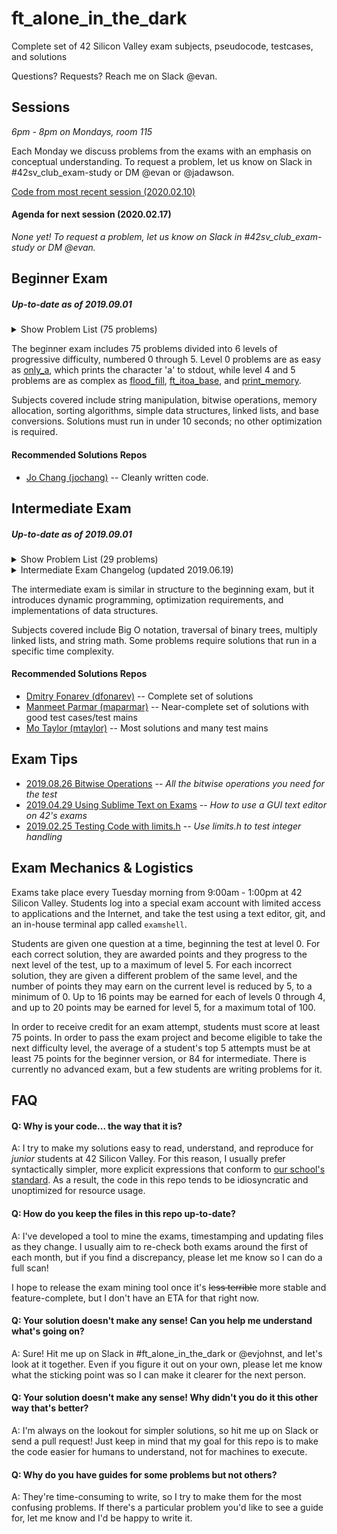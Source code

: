 # ft_alone_in_the_dark
Complete set of 42 Silicon Valley exam subjects, pseudocode, testcases, and solutions

Questions? Requests? Reach me on Slack @evan.

## Sessions
*6pm - 8pm on Mondays, room 115*

Each Monday we discuss problems from the exams with an emphasis on conceptual understanding. To request a problem, let us know on Slack in #42sv_club_exam-study or DM @evan or @jadawson.

[Code from most recent session (2020.02.10)](Session_Code/2020.02.10)

#### Agenda for next session (2020.02.17)

_None yet! To request a problem, let us know on Slack in #42sv_club_exam-study or DM @evan._

## Beginner Exam

##### _Up-to-date as of 2019.09.01_

<details>
	<summary>Show Problem List (75 problems)</summary>

| Problem | Subject | Code | Trace | Guide | Solution Status |
| --- | :-: | :-: | :-: | :-: | :-: |
| [0-aff_a](/home/evan/superexamshell/ft_alone_in_the_dark-production/Beginner_Exam/level_0/0-aff_a) | [:scroll:](/home/evan/superexamshell/ft_alone_in_the_dark-production/Beginner_Exam/level_0/0-aff_a/aff_a.subject.en.txt) | [:pencil:](/home/evan/superexamshell/ft_alone_in_the_dark-production/Beginner_Exam/level_0/0-aff_a/aff_a.c) | [:mag_right:](/home/evan/superexamshell/ft_alone_in_the_dark-production/Beginner_Exam/level_0/0-aff_a/aff_a.trace) | :no_entry_sign: | :white_check_mark: Passing as of 2019.09.01 |
| [0-aff_first_param](/home/evan/superexamshell/ft_alone_in_the_dark-production/Beginner_Exam/level_0/0-aff_first_param) | [:scroll:](/home/evan/superexamshell/ft_alone_in_the_dark-production/Beginner_Exam/level_0/0-aff_first_param/aff_first_param.subject.en.txt) | [:pencil:](/home/evan/superexamshell/ft_alone_in_the_dark-production/Beginner_Exam/level_0/0-aff_first_param/aff_first_param.c) | [:mag_right:](/home/evan/superexamshell/ft_alone_in_the_dark-production/Beginner_Exam/level_0/0-aff_first_param/aff_first_param.trace) | :no_entry_sign: | :white_check_mark: Passing as of 2019.09.01 |
| [0-aff_last_param](/home/evan/superexamshell/ft_alone_in_the_dark-production/Beginner_Exam/level_0/0-aff_last_param) | [:scroll:](/home/evan/superexamshell/ft_alone_in_the_dark-production/Beginner_Exam/level_0/0-aff_last_param/aff_last_param.subject.en.txt) | [:pencil:](/home/evan/superexamshell/ft_alone_in_the_dark-production/Beginner_Exam/level_0/0-aff_last_param/aff_last_param.c) | [:mag_right:](/home/evan/superexamshell/ft_alone_in_the_dark-production/Beginner_Exam/level_0/0-aff_last_param/aff_last_param.trace) | :no_entry_sign: | :white_check_mark: Passing as of 2019.09.01 |
| [0-aff_z](/home/evan/superexamshell/ft_alone_in_the_dark-production/Beginner_Exam/level_0/0-aff_z) | [:scroll:](/home/evan/superexamshell/ft_alone_in_the_dark-production/Beginner_Exam/level_0/0-aff_z/aff_z.subject.en.txt) | [:pencil:](/home/evan/superexamshell/ft_alone_in_the_dark-production/Beginner_Exam/level_0/0-aff_z/aff_z.c) | [:mag_right:](/home/evan/superexamshell/ft_alone_in_the_dark-production/Beginner_Exam/level_0/0-aff_z/aff_z.trace) | :no_entry_sign: | :white_check_mark: Passing as of 2019.09.01 |
| [0-ft_countdown](/home/evan/superexamshell/ft_alone_in_the_dark-production/Beginner_Exam/level_0/0-ft_countdown) | [:scroll:](/home/evan/superexamshell/ft_alone_in_the_dark-production/Beginner_Exam/level_0/0-ft_countdown/ft_countdown.subject.en.txt) | [:pencil:](/home/evan/superexamshell/ft_alone_in_the_dark-production/Beginner_Exam/level_0/0-ft_countdown/ft_countdown.c) | [:mag_right:](/home/evan/superexamshell/ft_alone_in_the_dark-production/Beginner_Exam/level_0/0-ft_countdown/ft_countdown.trace) | :no_entry_sign: | :white_check_mark: Passing as of 2019.09.01 |
| [0-ft_print_numbers](/home/evan/superexamshell/ft_alone_in_the_dark-production/Beginner_Exam/level_0/0-ft_print_numbers) | [:scroll:](/home/evan/superexamshell/ft_alone_in_the_dark-production/Beginner_Exam/level_0/0-ft_print_numbers/ft_print_numbers.subject.en.txt) | [:pencil:](/home/evan/superexamshell/ft_alone_in_the_dark-production/Beginner_Exam/level_0/0-ft_print_numbers/ft_print_numbers.c) | [:mag_right:](/home/evan/superexamshell/ft_alone_in_the_dark-production/Beginner_Exam/level_0/0-ft_print_numbers/ft_print_numbers.trace) | :no_entry_sign: | :white_check_mark: Passing as of 2019.09.02 |
| [0-hello](/home/evan/superexamshell/ft_alone_in_the_dark-production/Beginner_Exam/level_0/0-hello) | [:scroll:](/home/evan/superexamshell/ft_alone_in_the_dark-production/Beginner_Exam/level_0/0-hello/hello.subject.en.txt) | [:pencil:](/home/evan/superexamshell/ft_alone_in_the_dark-production/Beginner_Exam/level_0/0-hello/hello.c) | [:mag_right:](/home/evan/superexamshell/ft_alone_in_the_dark-production/Beginner_Exam/level_0/0-hello/hello.trace) | :no_entry_sign: | :white_check_mark: Passing as of 2019.09.01 |
| [0-maff_alpha](/home/evan/superexamshell/ft_alone_in_the_dark-production/Beginner_Exam/level_0/0-maff_alpha) | [:scroll:](/home/evan/superexamshell/ft_alone_in_the_dark-production/Beginner_Exam/level_0/0-maff_alpha/maff_alpha.subject.en.txt) | [:pencil:](/home/evan/superexamshell/ft_alone_in_the_dark-production/Beginner_Exam/level_0/0-maff_alpha/maff_alpha.c) | [:mag_right:](/home/evan/superexamshell/ft_alone_in_the_dark-production/Beginner_Exam/level_0/0-maff_alpha/maff_alpha.trace) | :no_entry_sign: | :white_check_mark: Passing as of 2019.09.01 |
| [0-maff_revalpha](/home/evan/superexamshell/ft_alone_in_the_dark-production/Beginner_Exam/level_0/0-maff_revalpha) | [:scroll:](/home/evan/superexamshell/ft_alone_in_the_dark-production/Beginner_Exam/level_0/0-maff_revalpha/maff_revalpha.subject.en.txt) | [:pencil:](/home/evan/superexamshell/ft_alone_in_the_dark-production/Beginner_Exam/level_0/0-maff_revalpha/maff_revalpha.c) | [:mag_right:](/home/evan/superexamshell/ft_alone_in_the_dark-production/Beginner_Exam/level_0/0-maff_revalpha/maff_revalpha.trace) | :no_entry_sign: | :white_check_mark: Passing as of 2019.09.01 |
| [0-only_a](/home/evan/superexamshell/ft_alone_in_the_dark-production/Beginner_Exam/level_0/0-only_a) | [:scroll:](/home/evan/superexamshell/ft_alone_in_the_dark-production/Beginner_Exam/level_0/0-only_a/only_a.subject.en.txt) | [:pencil:](/home/evan/superexamshell/ft_alone_in_the_dark-production/Beginner_Exam/level_0/0-only_a/only_a.c) | [:mag_right:](/home/evan/superexamshell/ft_alone_in_the_dark-production/Beginner_Exam/level_0/0-only_a/only_a.trace) | :no_entry_sign: | :white_check_mark: Passing as of 2019.09.01 |
| [0-only_z](/home/evan/superexamshell/ft_alone_in_the_dark-production/Beginner_Exam/level_0/0-only_z) | [:scroll:](/home/evan/superexamshell/ft_alone_in_the_dark-production/Beginner_Exam/level_0/0-only_z/only_z.subject.en.txt) | [:pencil:](/home/evan/superexamshell/ft_alone_in_the_dark-production/Beginner_Exam/level_0/0-only_z/only_z.c) | [:mag_right:](/home/evan/superexamshell/ft_alone_in_the_dark-production/Beginner_Exam/level_0/0-only_z/only_z.trace) | :no_entry_sign: | :white_check_mark: Passing as of 2019.09.02 |
| [1-first_word](/home/evan/superexamshell/ft_alone_in_the_dark-production/Beginner_Exam/level_1/1-first_word) | [:scroll:](/home/evan/superexamshell/ft_alone_in_the_dark-production/Beginner_Exam/level_1/1-first_word/first_word.subject.en.txt) | [:pencil:](/home/evan/superexamshell/ft_alone_in_the_dark-production/Beginner_Exam/level_1/1-first_word/first_word.c) | [:mag_right:](/home/evan/superexamshell/ft_alone_in_the_dark-production/Beginner_Exam/level_1/1-first_word/first_word.trace) | :no_entry_sign: | :white_check_mark: Passing as of 2019.09.01 |
| [1-fizzbuzz](/home/evan/superexamshell/ft_alone_in_the_dark-production/Beginner_Exam/level_1/1-fizzbuzz) | [:scroll:](/home/evan/superexamshell/ft_alone_in_the_dark-production/Beginner_Exam/level_1/1-fizzbuzz/fizzbuzz.subject.en.txt) | [:pencil:](/home/evan/superexamshell/ft_alone_in_the_dark-production/Beginner_Exam/level_1/1-fizzbuzz/fizzbuzz.c) | [:mag_right:](/home/evan/superexamshell/ft_alone_in_the_dark-production/Beginner_Exam/level_1/1-fizzbuzz/fizzbuzz.trace) | :no_entry_sign: | :white_check_mark: Passing as of 2019.09.01 |
| [1-ft_putstr](/home/evan/superexamshell/ft_alone_in_the_dark-production/Beginner_Exam/level_1/1-ft_putstr) | [:scroll:](/home/evan/superexamshell/ft_alone_in_the_dark-production/Beginner_Exam/level_1/1-ft_putstr/ft_putstr.subject.en.txt) | [:pencil:](/home/evan/superexamshell/ft_alone_in_the_dark-production/Beginner_Exam/level_1/1-ft_putstr/ft_putstr.c) | [:mag_right:](/home/evan/superexamshell/ft_alone_in_the_dark-production/Beginner_Exam/level_1/1-ft_putstr/ft_putstr.trace) | :no_entry_sign: | :white_check_mark: Passing as of 2019.09.01 |
| [1-ft_strcpy](/home/evan/superexamshell/ft_alone_in_the_dark-production/Beginner_Exam/level_1/1-ft_strcpy) | [:scroll:](/home/evan/superexamshell/ft_alone_in_the_dark-production/Beginner_Exam/level_1/1-ft_strcpy/ft_strcpy.subject.en.txt) | [:pencil:](/home/evan/superexamshell/ft_alone_in_the_dark-production/Beginner_Exam/level_1/1-ft_strcpy/ft_strcpy.c) | [:mag_right:](/home/evan/superexamshell/ft_alone_in_the_dark-production/Beginner_Exam/level_1/1-ft_strcpy/ft_strcpy.trace) | :no_entry_sign: | :white_check_mark: Passing as of 2019.09.01 |
| [1-ft_strlen](/home/evan/superexamshell/ft_alone_in_the_dark-production/Beginner_Exam/level_1/1-ft_strlen) | [:scroll:](/home/evan/superexamshell/ft_alone_in_the_dark-production/Beginner_Exam/level_1/1-ft_strlen/ft_strlen.subject.en.txt) | [:pencil:](/home/evan/superexamshell/ft_alone_in_the_dark-production/Beginner_Exam/level_1/1-ft_strlen/ft_strlen.c) | [:mag_right:](/home/evan/superexamshell/ft_alone_in_the_dark-production/Beginner_Exam/level_1/1-ft_strlen/ft_strlen.trace) | :no_entry_sign: | :white_check_mark: Passing as of 2019.09.01 |
| [1-ft_swap](/home/evan/superexamshell/ft_alone_in_the_dark-production/Beginner_Exam/level_1/1-ft_swap) | [:scroll:](/home/evan/superexamshell/ft_alone_in_the_dark-production/Beginner_Exam/level_1/1-ft_swap/ft_swap.subject.en.txt) | [:pencil:](/home/evan/superexamshell/ft_alone_in_the_dark-production/Beginner_Exam/level_1/1-ft_swap/ft_swap.c) | [:mag_right:](/home/evan/superexamshell/ft_alone_in_the_dark-production/Beginner_Exam/level_1/1-ft_swap/ft_swap.trace) | :no_entry_sign: | :white_check_mark: Passing as of 2019.09.02 |
| [1-repeat_alpha](/home/evan/superexamshell/ft_alone_in_the_dark-production/Beginner_Exam/level_1/1-repeat_alpha) | [:scroll:](/home/evan/superexamshell/ft_alone_in_the_dark-production/Beginner_Exam/level_1/1-repeat_alpha/repeat_alpha.subject.en.txt) | [:pencil:](/home/evan/superexamshell/ft_alone_in_the_dark-production/Beginner_Exam/level_1/1-repeat_alpha/repeat_alpha.c) | [:mag_right:](/home/evan/superexamshell/ft_alone_in_the_dark-production/Beginner_Exam/level_1/1-repeat_alpha/repeat_alpha.trace) | :no_entry_sign: | :white_check_mark: Passing as of 2019.09.01 |
| [1-rev_print](/home/evan/superexamshell/ft_alone_in_the_dark-production/Beginner_Exam/level_1/1-rev_print) | [:scroll:](/home/evan/superexamshell/ft_alone_in_the_dark-production/Beginner_Exam/level_1/1-rev_print/rev_print.subject.en.txt) | [:pencil:](/home/evan/superexamshell/ft_alone_in_the_dark-production/Beginner_Exam/level_1/1-rev_print/rev_print.c) | [:mag_right:](/home/evan/superexamshell/ft_alone_in_the_dark-production/Beginner_Exam/level_1/1-rev_print/rev_print.trace) | :no_entry_sign: | :white_check_mark: Passing as of 2019.09.01 |
| [1-rot_13](/home/evan/superexamshell/ft_alone_in_the_dark-production/Beginner_Exam/level_1/1-rot_13) | [:scroll:](/home/evan/superexamshell/ft_alone_in_the_dark-production/Beginner_Exam/level_1/1-rot_13/rot_13.subject.en.txt) | [:pencil:](/home/evan/superexamshell/ft_alone_in_the_dark-production/Beginner_Exam/level_1/1-rot_13/rot_13.c) | [:mag_right:](/home/evan/superexamshell/ft_alone_in_the_dark-production/Beginner_Exam/level_1/1-rot_13/rot_13.trace) | :no_entry_sign: | :white_check_mark: Passing as of 2019.09.02 |
| [1-rotone](/home/evan/superexamshell/ft_alone_in_the_dark-production/Beginner_Exam/level_1/1-rotone) | [:scroll:](/home/evan/superexamshell/ft_alone_in_the_dark-production/Beginner_Exam/level_1/1-rotone/rotone.subject.en.txt) | [:pencil:](/home/evan/superexamshell/ft_alone_in_the_dark-production/Beginner_Exam/level_1/1-rotone/rotone.c) | [:mag_right:](/home/evan/superexamshell/ft_alone_in_the_dark-production/Beginner_Exam/level_1/1-rotone/rotone.trace) | :no_entry_sign: | :white_check_mark: Passing as of 2019.09.01 |
| [1-search_and_replace](/home/evan/superexamshell/ft_alone_in_the_dark-production/Beginner_Exam/level_1/1-search_and_replace) | [:scroll:](/home/evan/superexamshell/ft_alone_in_the_dark-production/Beginner_Exam/level_1/1-search_and_replace/search_and_replace.subject.en.txt) | [:pencil:](/home/evan/superexamshell/ft_alone_in_the_dark-production/Beginner_Exam/level_1/1-search_and_replace/search_and_replace.c) | [:mag_right:](/home/evan/superexamshell/ft_alone_in_the_dark-production/Beginner_Exam/level_1/1-search_and_replace/search_and_replace.trace) | :no_entry_sign: | :white_check_mark: Passing as of 2019.09.02 |
| [1-ulstr](/home/evan/superexamshell/ft_alone_in_the_dark-production/Beginner_Exam/level_1/1-ulstr) | [:scroll:](/home/evan/superexamshell/ft_alone_in_the_dark-production/Beginner_Exam/level_1/1-ulstr/ulstr.subject.en.txt) | [:pencil:](/home/evan/superexamshell/ft_alone_in_the_dark-production/Beginner_Exam/level_1/1-ulstr/ulstr.c) | [:mag_right:](/home/evan/superexamshell/ft_alone_in_the_dark-production/Beginner_Exam/level_1/1-ulstr/ulstr.trace) | :no_entry_sign: | :white_check_mark: Passing as of 2019.09.02 |
| [2-alpha_mirror](/home/evan/superexamshell/ft_alone_in_the_dark-production/Beginner_Exam/level_2/2-alpha_mirror) | [:scroll:](/home/evan/superexamshell/ft_alone_in_the_dark-production/Beginner_Exam/level_2/2-alpha_mirror/alpha_mirror.subject.en.txt) | [:pencil:](/home/evan/superexamshell/ft_alone_in_the_dark-production/Beginner_Exam/level_2/2-alpha_mirror/alpha_mirror.c) | [:mag_right:](/home/evan/superexamshell/ft_alone_in_the_dark-production/Beginner_Exam/level_2/2-alpha_mirror/alpha_mirror.trace) | :no_entry_sign: | :white_check_mark: Passing as of 2019.09.02 |
| [2-camel_to_snake](/home/evan/superexamshell/ft_alone_in_the_dark-production/Beginner_Exam/level_2/2-camel_to_snake) | [:scroll:](/home/evan/superexamshell/ft_alone_in_the_dark-production/Beginner_Exam/level_2/2-camel_to_snake/camel_to_snake.subject.en.txt) | [:pencil:](/home/evan/superexamshell/ft_alone_in_the_dark-production/Beginner_Exam/level_2/2-camel_to_snake/camel_to_snake.c) | [:mag_right:](/home/evan/superexamshell/ft_alone_in_the_dark-production/Beginner_Exam/level_2/2-camel_to_snake/camel_to_snake.trace) | :no_entry_sign: | :white_check_mark: Passing as of 2019.09.01 |
| [2-do_op](/home/evan/superexamshell/ft_alone_in_the_dark-production/Beginner_Exam/level_2/2-do_op) | [:scroll:](/home/evan/superexamshell/ft_alone_in_the_dark-production/Beginner_Exam/level_2/2-do_op/do_op.subject.en.txt) | [:pencil:](/home/evan/superexamshell/ft_alone_in_the_dark-production/Beginner_Exam/level_2/2-do_op/do_op.c) | [:mag_right:](/home/evan/superexamshell/ft_alone_in_the_dark-production/Beginner_Exam/level_2/2-do_op/do_op.trace) | [:green_book:](/home/evan/superexamshell/ft_alone_in_the_dark-production/Beginner_Exam/level_2/2-do_op/README.md) | :white_check_mark: Passing as of 2019.09.01 |
| [2-ft_atoi](/home/evan/superexamshell/ft_alone_in_the_dark-production/Beginner_Exam/level_2/2-ft_atoi) | [:scroll:](/home/evan/superexamshell/ft_alone_in_the_dark-production/Beginner_Exam/level_2/2-ft_atoi/ft_atoi.subject.en.txt) | [:pencil:](/home/evan/superexamshell/ft_alone_in_the_dark-production/Beginner_Exam/level_2/2-ft_atoi/ft_atoi.c) | [:mag_right:](/home/evan/superexamshell/ft_alone_in_the_dark-production/Beginner_Exam/level_2/2-ft_atoi/ft_atoi.trace) | :no_entry_sign: | :white_check_mark: Passing as of 2019.09.01 |
| [2-ft_strcmp](/home/evan/superexamshell/ft_alone_in_the_dark-production/Beginner_Exam/level_2/2-ft_strcmp) | [:scroll:](/home/evan/superexamshell/ft_alone_in_the_dark-production/Beginner_Exam/level_2/2-ft_strcmp/ft_strcmp.subject.en.txt) | [:pencil:](/home/evan/superexamshell/ft_alone_in_the_dark-production/Beginner_Exam/level_2/2-ft_strcmp/ft_strcmp.c) | [:mag_right:](/home/evan/superexamshell/ft_alone_in_the_dark-production/Beginner_Exam/level_2/2-ft_strcmp/ft_strcmp.trace) | :no_entry_sign: | :white_check_mark: Passing as of 2019.09.01 |
| [2-ft_strcspn](/home/evan/superexamshell/ft_alone_in_the_dark-production/Beginner_Exam/level_2/2-ft_strcspn) | [:scroll:](/home/evan/superexamshell/ft_alone_in_the_dark-production/Beginner_Exam/level_2/2-ft_strcspn/ft_strcspn.subject.en.txt) | [:pencil:](/home/evan/superexamshell/ft_alone_in_the_dark-production/Beginner_Exam/level_2/2-ft_strcspn/ft_strcspn.c) | [:mag_right:](/home/evan/superexamshell/ft_alone_in_the_dark-production/Beginner_Exam/level_2/2-ft_strcspn/ft_strcspn.trace) | :no_entry_sign: | :white_check_mark: Passing as of 2019.09.01 |
| [2-ft_strdup](/home/evan/superexamshell/ft_alone_in_the_dark-production/Beginner_Exam/level_2/2-ft_strdup) | [:scroll:](/home/evan/superexamshell/ft_alone_in_the_dark-production/Beginner_Exam/level_2/2-ft_strdup/ft_strdup.subject.en.txt) | [:pencil:](/home/evan/superexamshell/ft_alone_in_the_dark-production/Beginner_Exam/level_2/2-ft_strdup/ft_strdup.c) | [:mag_right:](/home/evan/superexamshell/ft_alone_in_the_dark-production/Beginner_Exam/level_2/2-ft_strdup/ft_strdup.trace) | :no_entry_sign: | :white_check_mark: Passing as of 2019.09.01 |
| [2-ft_strpbrk](/home/evan/superexamshell/ft_alone_in_the_dark-production/Beginner_Exam/level_2/2-ft_strpbrk) | [:scroll:](/home/evan/superexamshell/ft_alone_in_the_dark-production/Beginner_Exam/level_2/2-ft_strpbrk/ft_strpbrk.subject.en.txt) | [:pencil:](/home/evan/superexamshell/ft_alone_in_the_dark-production/Beginner_Exam/level_2/2-ft_strpbrk/ft_strpbrk.c) | [:mag_right:](/home/evan/superexamshell/ft_alone_in_the_dark-production/Beginner_Exam/level_2/2-ft_strpbrk/ft_strpbrk.trace) | :no_entry_sign: | :white_check_mark: Passing as of 2019.09.02 |
| [2-ft_strrev](/home/evan/superexamshell/ft_alone_in_the_dark-production/Beginner_Exam/level_2/2-ft_strrev) | [:scroll:](/home/evan/superexamshell/ft_alone_in_the_dark-production/Beginner_Exam/level_2/2-ft_strrev/ft_strrev.subject.en.txt) | [:pencil:](/home/evan/superexamshell/ft_alone_in_the_dark-production/Beginner_Exam/level_2/2-ft_strrev/ft_strrev.c) | [:mag_right:](/home/evan/superexamshell/ft_alone_in_the_dark-production/Beginner_Exam/level_2/2-ft_strrev/ft_strrev.trace) | :no_entry_sign: | :white_check_mark: Passing as of 2019.09.01 |
| [2-ft_strspn](/home/evan/superexamshell/ft_alone_in_the_dark-production/Beginner_Exam/level_2/2-ft_strspn) | [:scroll:](/home/evan/superexamshell/ft_alone_in_the_dark-production/Beginner_Exam/level_2/2-ft_strspn/ft_strspn.subject.en.txt) | [:pencil:](/home/evan/superexamshell/ft_alone_in_the_dark-production/Beginner_Exam/level_2/2-ft_strspn/ft_strspn.c) | [:mag_right:](/home/evan/superexamshell/ft_alone_in_the_dark-production/Beginner_Exam/level_2/2-ft_strspn/ft_strspn.trace) | :no_entry_sign: | :white_check_mark: Passing as of 2019.09.01 |
| [2-inter](/home/evan/superexamshell/ft_alone_in_the_dark-production/Beginner_Exam/level_2/2-inter) | [:scroll:](/home/evan/superexamshell/ft_alone_in_the_dark-production/Beginner_Exam/level_2/2-inter/inter.subject.en.txt) | [:pencil:](/home/evan/superexamshell/ft_alone_in_the_dark-production/Beginner_Exam/level_2/2-inter/inter.c) | [:mag_right:](/home/evan/superexamshell/ft_alone_in_the_dark-production/Beginner_Exam/level_2/2-inter/inter.trace) | :no_entry_sign: | :white_check_mark: Passing as of 2019.09.01 |
| [2-is_power_of_2](/home/evan/superexamshell/ft_alone_in_the_dark-production/Beginner_Exam/level_2/2-is_power_of_2) | [:scroll:](/home/evan/superexamshell/ft_alone_in_the_dark-production/Beginner_Exam/level_2/2-is_power_of_2/is_power_of_2.subject.en.txt) | [:pencil:](/home/evan/superexamshell/ft_alone_in_the_dark-production/Beginner_Exam/level_2/2-is_power_of_2/is_power_of_2.c) | [:mag_right:](/home/evan/superexamshell/ft_alone_in_the_dark-production/Beginner_Exam/level_2/2-is_power_of_2/is_power_of_2.trace) | :no_entry_sign: | :white_check_mark: Passing as of 2019.09.01 |
| [2-last_word](/home/evan/superexamshell/ft_alone_in_the_dark-production/Beginner_Exam/level_2/2-last_word) | [:scroll:](/home/evan/superexamshell/ft_alone_in_the_dark-production/Beginner_Exam/level_2/2-last_word/last_word.subject.en.txt) | [:pencil:](/home/evan/superexamshell/ft_alone_in_the_dark-production/Beginner_Exam/level_2/2-last_word/last_word.c) | [:mag_right:](/home/evan/superexamshell/ft_alone_in_the_dark-production/Beginner_Exam/level_2/2-last_word/last_word.trace) | :no_entry_sign: | :white_check_mark: Passing as of 2019.09.01 |
| [2-max](/home/evan/superexamshell/ft_alone_in_the_dark-production/Beginner_Exam/level_2/2-max) | [:scroll:](/home/evan/superexamshell/ft_alone_in_the_dark-production/Beginner_Exam/level_2/2-max/max.subject.en.txt) | [:pencil:](/home/evan/superexamshell/ft_alone_in_the_dark-production/Beginner_Exam/level_2/2-max/max.c) | [:mag_right:](/home/evan/superexamshell/ft_alone_in_the_dark-production/Beginner_Exam/level_2/2-max/max.trace) | :no_entry_sign: | :white_check_mark: Passing as of 2019.09.01 |
| [2-print_bits](/home/evan/superexamshell/ft_alone_in_the_dark-production/Beginner_Exam/level_2/2-print_bits) | [:scroll:](/home/evan/superexamshell/ft_alone_in_the_dark-production/Beginner_Exam/level_2/2-print_bits/print_bits.subject.en.txt) | [:pencil:](/home/evan/superexamshell/ft_alone_in_the_dark-production/Beginner_Exam/level_2/2-print_bits/print_bits.c) | [:mag_right:](/home/evan/superexamshell/ft_alone_in_the_dark-production/Beginner_Exam/level_2/2-print_bits/print_bits.trace) | :no_entry_sign: | :white_check_mark: Passing as of 2019.09.01 |
| [2-reverse_bits](/home/evan/superexamshell/ft_alone_in_the_dark-production/Beginner_Exam/level_2/2-reverse_bits) | [:scroll:](/home/evan/superexamshell/ft_alone_in_the_dark-production/Beginner_Exam/level_2/2-reverse_bits/reverse_bits.subject.en.txt) | [:pencil:](/home/evan/superexamshell/ft_alone_in_the_dark-production/Beginner_Exam/level_2/2-reverse_bits/reverse_bits.c) | [:mag_right:](/home/evan/superexamshell/ft_alone_in_the_dark-production/Beginner_Exam/level_2/2-reverse_bits/reverse_bits.trace) | :no_entry_sign: | :white_check_mark: Passing as of 2019.09.01 |
| [2-snake_to_camel](/home/evan/superexamshell/ft_alone_in_the_dark-production/Beginner_Exam/level_2/2-snake_to_camel) | [:scroll:](/home/evan/superexamshell/ft_alone_in_the_dark-production/Beginner_Exam/level_2/2-snake_to_camel/snake_to_camel.subject.en.txt) | [:pencil:](/home/evan/superexamshell/ft_alone_in_the_dark-production/Beginner_Exam/level_2/2-snake_to_camel/snake_to_camel.c) | [:mag_right:](/home/evan/superexamshell/ft_alone_in_the_dark-production/Beginner_Exam/level_2/2-snake_to_camel/snake_to_camel.trace) | :no_entry_sign: | :white_check_mark: Passing as of 2019.09.02 |
| [2-swap_bits](/home/evan/superexamshell/ft_alone_in_the_dark-production/Beginner_Exam/level_2/2-swap_bits) | [:scroll:](/home/evan/superexamshell/ft_alone_in_the_dark-production/Beginner_Exam/level_2/2-swap_bits/swap_bits.subject.en.txt) | [:pencil:](/home/evan/superexamshell/ft_alone_in_the_dark-production/Beginner_Exam/level_2/2-swap_bits/swap_bits.c) | [:mag_right:](/home/evan/superexamshell/ft_alone_in_the_dark-production/Beginner_Exam/level_2/2-swap_bits/swap_bits.trace) | :no_entry_sign: | :white_check_mark: Passing as of 2019.09.02 |
| [2-union](/home/evan/superexamshell/ft_alone_in_the_dark-production/Beginner_Exam/level_2/2-union) | [:scroll:](/home/evan/superexamshell/ft_alone_in_the_dark-production/Beginner_Exam/level_2/2-union/union.subject.en.txt) | [:pencil:](/home/evan/superexamshell/ft_alone_in_the_dark-production/Beginner_Exam/level_2/2-union/union.c) | [:mag_right:](/home/evan/superexamshell/ft_alone_in_the_dark-production/Beginner_Exam/level_2/2-union/union.trace) | :no_entry_sign: | :white_check_mark: Passing as of 2019.09.01 |
| [2-wdmatch](/home/evan/superexamshell/ft_alone_in_the_dark-production/Beginner_Exam/level_2/2-wdmatch) | [:scroll:](/home/evan/superexamshell/ft_alone_in_the_dark-production/Beginner_Exam/level_2/2-wdmatch/wdmatch.subject.en.txt) | [:pencil:](/home/evan/superexamshell/ft_alone_in_the_dark-production/Beginner_Exam/level_2/2-wdmatch/wdmatch.c) | [:mag_right:](/home/evan/superexamshell/ft_alone_in_the_dark-production/Beginner_Exam/level_2/2-wdmatch/wdmatch.trace) | :no_entry_sign: | :white_check_mark: Passing as of 2019.09.01 |
| [3-add_prime_sum](/home/evan/superexamshell/ft_alone_in_the_dark-production/Beginner_Exam/level_3/3-add_prime_sum) | [:scroll:](/home/evan/superexamshell/ft_alone_in_the_dark-production/Beginner_Exam/level_3/3-add_prime_sum/add_prime_sum.subject.en.txt) | [:pencil:](/home/evan/superexamshell/ft_alone_in_the_dark-production/Beginner_Exam/level_3/3-add_prime_sum/add_prime_sum.c) | [:mag_right:](/home/evan/superexamshell/ft_alone_in_the_dark-production/Beginner_Exam/level_3/3-add_prime_sum/add_prime_sum.trace) | :no_entry_sign: | :white_check_mark: Passing as of 2019.09.01 |
| [3-epur_str](/home/evan/superexamshell/ft_alone_in_the_dark-production/Beginner_Exam/level_3/3-epur_str) | [:scroll:](/home/evan/superexamshell/ft_alone_in_the_dark-production/Beginner_Exam/level_3/3-epur_str/epur_str.subject.en.txt) | [:pencil:](/home/evan/superexamshell/ft_alone_in_the_dark-production/Beginner_Exam/level_3/3-epur_str/epur_str.c) | [:mag_right:](/home/evan/superexamshell/ft_alone_in_the_dark-production/Beginner_Exam/level_3/3-epur_str/epur_str.trace) | :no_entry_sign: | :white_check_mark: Passing as of 2019.09.01 |
| [3-expand_str](/home/evan/superexamshell/ft_alone_in_the_dark-production/Beginner_Exam/level_3/3-expand_str) | [:scroll:](/home/evan/superexamshell/ft_alone_in_the_dark-production/Beginner_Exam/level_3/3-expand_str/expand_str.subject.en.txt) | [:pencil:](/home/evan/superexamshell/ft_alone_in_the_dark-production/Beginner_Exam/level_3/3-expand_str/expand_str.c) | [:mag_right:](/home/evan/superexamshell/ft_alone_in_the_dark-production/Beginner_Exam/level_3/3-expand_str/expand_str.trace) | :no_entry_sign: | :white_check_mark: Passing as of 2019.09.02 |
| [3-ft_atoi_base](/home/evan/superexamshell/ft_alone_in_the_dark-production/Beginner_Exam/level_3/3-ft_atoi_base) | [:scroll:](/home/evan/superexamshell/ft_alone_in_the_dark-production/Beginner_Exam/level_3/3-ft_atoi_base/ft_atoi_base.subject.en.txt) | [:pencil:](/home/evan/superexamshell/ft_alone_in_the_dark-production/Beginner_Exam/level_3/3-ft_atoi_base/ft_atoi_base.c) | [:mag_right:](/home/evan/superexamshell/ft_alone_in_the_dark-production/Beginner_Exam/level_3/3-ft_atoi_base/ft_atoi_base.trace) | :no_entry_sign: | :white_check_mark: Passing as of 2019.09.01 |
| [3-ft_list_size](/home/evan/superexamshell/ft_alone_in_the_dark-production/Beginner_Exam/level_3/3-ft_list_size) | [:scroll:](/home/evan/superexamshell/ft_alone_in_the_dark-production/Beginner_Exam/level_3/3-ft_list_size/ft_list_size.subject.en.txt) | [:pencil:](/home/evan/superexamshell/ft_alone_in_the_dark-production/Beginner_Exam/level_3/3-ft_list_size/ft_list_size.c) | [:mag_right:](/home/evan/superexamshell/ft_alone_in_the_dark-production/Beginner_Exam/level_3/3-ft_list_size/ft_list_size.trace) | :no_entry_sign: | :white_check_mark: Passing as of 2019.09.01 |
| [3-ft_range](/home/evan/superexamshell/ft_alone_in_the_dark-production/Beginner_Exam/level_3/3-ft_range) | [:scroll:](/home/evan/superexamshell/ft_alone_in_the_dark-production/Beginner_Exam/level_3/3-ft_range/ft_range.subject.en.txt) | [:pencil:](/home/evan/superexamshell/ft_alone_in_the_dark-production/Beginner_Exam/level_3/3-ft_range/ft_range.c) | [:mag_right:](/home/evan/superexamshell/ft_alone_in_the_dark-production/Beginner_Exam/level_3/3-ft_range/ft_range.trace) | :no_entry_sign: | :white_check_mark: Passing as of 2019.09.01 |
| [3-ft_rrange](/home/evan/superexamshell/ft_alone_in_the_dark-production/Beginner_Exam/level_3/3-ft_rrange) | [:scroll:](/home/evan/superexamshell/ft_alone_in_the_dark-production/Beginner_Exam/level_3/3-ft_rrange/ft_rrange.subject.en.txt) | [:pencil:](/home/evan/superexamshell/ft_alone_in_the_dark-production/Beginner_Exam/level_3/3-ft_rrange/ft_rrange.c) | [:mag_right:](/home/evan/superexamshell/ft_alone_in_the_dark-production/Beginner_Exam/level_3/3-ft_rrange/ft_rrange.trace) | :no_entry_sign: | :white_check_mark: Passing as of 2019.09.01 |
| [3-hidenp](/home/evan/superexamshell/ft_alone_in_the_dark-production/Beginner_Exam/level_3/3-hidenp) | [:scroll:](/home/evan/superexamshell/ft_alone_in_the_dark-production/Beginner_Exam/level_3/3-hidenp/hidenp.subject.en.txt) | [:pencil:](/home/evan/superexamshell/ft_alone_in_the_dark-production/Beginner_Exam/level_3/3-hidenp/hidenp.c) | [:mag_right:](/home/evan/superexamshell/ft_alone_in_the_dark-production/Beginner_Exam/level_3/3-hidenp/hidenp.trace) | :no_entry_sign: | :white_check_mark: Passing as of 2019.09.01 |
| [3-lcm](/home/evan/superexamshell/ft_alone_in_the_dark-production/Beginner_Exam/level_3/3-lcm) | [:scroll:](/home/evan/superexamshell/ft_alone_in_the_dark-production/Beginner_Exam/level_3/3-lcm/lcm.subject.en.txt) | [:pencil:](/home/evan/superexamshell/ft_alone_in_the_dark-production/Beginner_Exam/level_3/3-lcm/lcm.c) | [:mag_right:](/home/evan/superexamshell/ft_alone_in_the_dark-production/Beginner_Exam/level_3/3-lcm/lcm.trace) | :no_entry_sign: | :white_check_mark: Passing as of 2019.09.01 |
| [3-paramsum](/home/evan/superexamshell/ft_alone_in_the_dark-production/Beginner_Exam/level_3/3-paramsum) | [:scroll:](/home/evan/superexamshell/ft_alone_in_the_dark-production/Beginner_Exam/level_3/3-paramsum/paramsum.subject.en.txt) | [:pencil:](/home/evan/superexamshell/ft_alone_in_the_dark-production/Beginner_Exam/level_3/3-paramsum/paramsum.c) | [:mag_right:](/home/evan/superexamshell/ft_alone_in_the_dark-production/Beginner_Exam/level_3/3-paramsum/paramsum.trace) | :no_entry_sign: | :white_check_mark: Passing as of 2019.09.01 |
| [3-pgcd](/home/evan/superexamshell/ft_alone_in_the_dark-production/Beginner_Exam/level_3/3-pgcd) | [:scroll:](/home/evan/superexamshell/ft_alone_in_the_dark-production/Beginner_Exam/level_3/3-pgcd/pgcd.subject.en.txt) | [:pencil:](/home/evan/superexamshell/ft_alone_in_the_dark-production/Beginner_Exam/level_3/3-pgcd/pgcd.c) | [:mag_right:](/home/evan/superexamshell/ft_alone_in_the_dark-production/Beginner_Exam/level_3/3-pgcd/pgcd.trace) | [:green_book:](/home/evan/superexamshell/ft_alone_in_the_dark-production/Beginner_Exam/level_3/3-pgcd/README.md) | :white_check_mark: Passing as of 2019.09.01 |
| [3-print_hex](/home/evan/superexamshell/ft_alone_in_the_dark-production/Beginner_Exam/level_3/3-print_hex) | [:scroll:](/home/evan/superexamshell/ft_alone_in_the_dark-production/Beginner_Exam/level_3/3-print_hex/print_hex.subject.en.txt) | [:pencil:](/home/evan/superexamshell/ft_alone_in_the_dark-production/Beginner_Exam/level_3/3-print_hex/print_hex.c) | [:mag_right:](/home/evan/superexamshell/ft_alone_in_the_dark-production/Beginner_Exam/level_3/3-print_hex/print_hex.trace) | :no_entry_sign: | :white_check_mark: Passing as of 2019.09.01 |
| [3-rstr_capitalizer](/home/evan/superexamshell/ft_alone_in_the_dark-production/Beginner_Exam/level_3/3-rstr_capitalizer) | [:scroll:](/home/evan/superexamshell/ft_alone_in_the_dark-production/Beginner_Exam/level_3/3-rstr_capitalizer/rstr_capitalizer.subject.en.txt) | [:pencil:](/home/evan/superexamshell/ft_alone_in_the_dark-production/Beginner_Exam/level_3/3-rstr_capitalizer/rstr_capitalizer.c) | [:mag_right:](/home/evan/superexamshell/ft_alone_in_the_dark-production/Beginner_Exam/level_3/3-rstr_capitalizer/rstr_capitalizer.trace) | :no_entry_sign: | :white_check_mark: Passing as of 2019.09.01 |
| [3-str_capitalizer](/home/evan/superexamshell/ft_alone_in_the_dark-production/Beginner_Exam/level_3/3-str_capitalizer) | [:scroll:](/home/evan/superexamshell/ft_alone_in_the_dark-production/Beginner_Exam/level_3/3-str_capitalizer/str_capitalizer.subject.en.txt) | [:pencil:](/home/evan/superexamshell/ft_alone_in_the_dark-production/Beginner_Exam/level_3/3-str_capitalizer/str_capitalizer.c) | [:mag_right:](/home/evan/superexamshell/ft_alone_in_the_dark-production/Beginner_Exam/level_3/3-str_capitalizer/str_capitalizer.trace) | :no_entry_sign: | :white_check_mark: Passing as of 2019.09.01 |
| [3-tab_mult](/home/evan/superexamshell/ft_alone_in_the_dark-production/Beginner_Exam/level_3/3-tab_mult) | [:scroll:](/home/evan/superexamshell/ft_alone_in_the_dark-production/Beginner_Exam/level_3/3-tab_mult/tab_mult.subject.en.txt) | [:pencil:](/home/evan/superexamshell/ft_alone_in_the_dark-production/Beginner_Exam/level_3/3-tab_mult/tab_mult.c) | [:mag_right:](/home/evan/superexamshell/ft_alone_in_the_dark-production/Beginner_Exam/level_3/3-tab_mult/tab_mult.trace) | :no_entry_sign: | :white_check_mark: Passing as of 2019.09.02 |
| [4-flood_fill](/home/evan/superexamshell/ft_alone_in_the_dark-production/Beginner_Exam/level_4/4-flood_fill) | [:scroll:](/home/evan/superexamshell/ft_alone_in_the_dark-production/Beginner_Exam/level_4/4-flood_fill/flood_fill.subject.en.txt) | [:pencil:](/home/evan/superexamshell/ft_alone_in_the_dark-production/Beginner_Exam/level_4/4-flood_fill/flood_fill.c) | [:mag_right:](/home/evan/superexamshell/ft_alone_in_the_dark-production/Beginner_Exam/level_4/4-flood_fill/flood_fill.trace) | [:green_book:](/home/evan/superexamshell/ft_alone_in_the_dark-production/Beginner_Exam/level_4/4-flood_fill/README.md) | :white_check_mark: Passing as of 2019.09.01 |
| [4-fprime](/home/evan/superexamshell/ft_alone_in_the_dark-production/Beginner_Exam/level_4/4-fprime) | [:scroll:](/home/evan/superexamshell/ft_alone_in_the_dark-production/Beginner_Exam/level_4/4-fprime/fprime.subject.en.txt) | [:pencil:](/home/evan/superexamshell/ft_alone_in_the_dark-production/Beginner_Exam/level_4/4-fprime/fprime.c) | [:mag_right:](/home/evan/superexamshell/ft_alone_in_the_dark-production/Beginner_Exam/level_4/4-fprime/fprime.trace) | :no_entry_sign: | :white_check_mark: Passing as of 2019.09.01 |
| [4-ft_itoa](/home/evan/superexamshell/ft_alone_in_the_dark-production/Beginner_Exam/level_4/4-ft_itoa) | [:scroll:](/home/evan/superexamshell/ft_alone_in_the_dark-production/Beginner_Exam/level_4/4-ft_itoa/ft_itoa.subject.en.txt) | [:pencil:](/home/evan/superexamshell/ft_alone_in_the_dark-production/Beginner_Exam/level_4/4-ft_itoa/ft_itoa.c) | [:mag_right:](/home/evan/superexamshell/ft_alone_in_the_dark-production/Beginner_Exam/level_4/4-ft_itoa/ft_itoa.trace) | :no_entry_sign: | :white_check_mark: Passing as of 2019.09.01 |
| [4-ft_list_foreach](/home/evan/superexamshell/ft_alone_in_the_dark-production/Beginner_Exam/level_4/4-ft_list_foreach) | [:scroll:](/home/evan/superexamshell/ft_alone_in_the_dark-production/Beginner_Exam/level_4/4-ft_list_foreach/ft_list_foreach.subject.en.txt) | [:pencil:](/home/evan/superexamshell/ft_alone_in_the_dark-production/Beginner_Exam/level_4/4-ft_list_foreach/ft_list_foreach.c) | [:mag_right:](/home/evan/superexamshell/ft_alone_in_the_dark-production/Beginner_Exam/level_4/4-ft_list_foreach/ft_list_foreach.trace) | :no_entry_sign: | :white_check_mark: Passing as of 2019.09.02 |
| [4-ft_list_remove_if](/home/evan/superexamshell/ft_alone_in_the_dark-production/Beginner_Exam/level_4/4-ft_list_remove_if) | [:scroll:](/home/evan/superexamshell/ft_alone_in_the_dark-production/Beginner_Exam/level_4/4-ft_list_remove_if/ft_list_remove_if.subject.en.txt) | [:pencil:](/home/evan/superexamshell/ft_alone_in_the_dark-production/Beginner_Exam/level_4/4-ft_list_remove_if/ft_list_remove_if.c) | [:mag_right:](/home/evan/superexamshell/ft_alone_in_the_dark-production/Beginner_Exam/level_4/4-ft_list_remove_if/ft_list_remove_if.trace) | :no_entry_sign: | :white_check_mark: Passing as of 2019.09.01 |
| [4-ft_split](/home/evan/superexamshell/ft_alone_in_the_dark-production/Beginner_Exam/level_4/4-ft_split) | [:scroll:](/home/evan/superexamshell/ft_alone_in_the_dark-production/Beginner_Exam/level_4/4-ft_split/ft_split.subject.en.txt) | [:pencil:](/home/evan/superexamshell/ft_alone_in_the_dark-production/Beginner_Exam/level_4/4-ft_split/ft_split.c) | [:mag_right:](/home/evan/superexamshell/ft_alone_in_the_dark-production/Beginner_Exam/level_4/4-ft_split/ft_split.trace) | :no_entry_sign: | :white_check_mark: Passing as of 2019.09.02 |
| [4-rev_wstr](/home/evan/superexamshell/ft_alone_in_the_dark-production/Beginner_Exam/level_4/4-rev_wstr) | [:scroll:](/home/evan/superexamshell/ft_alone_in_the_dark-production/Beginner_Exam/level_4/4-rev_wstr/rev_wstr.subject.en.txt) | [:pencil:](/home/evan/superexamshell/ft_alone_in_the_dark-production/Beginner_Exam/level_4/4-rev_wstr/rev_wstr.c) | [:mag_right:](/home/evan/superexamshell/ft_alone_in_the_dark-production/Beginner_Exam/level_4/4-rev_wstr/rev_wstr.trace) | :no_entry_sign: | :white_check_mark: Passing as of 2019.09.01 |
| [4-rostring](/home/evan/superexamshell/ft_alone_in_the_dark-production/Beginner_Exam/level_4/4-rostring) | [:scroll:](/home/evan/superexamshell/ft_alone_in_the_dark-production/Beginner_Exam/level_4/4-rostring/rostring.subject.en.txt) | [:pencil:](/home/evan/superexamshell/ft_alone_in_the_dark-production/Beginner_Exam/level_4/4-rostring/rostring.c) | [:mag_right:](/home/evan/superexamshell/ft_alone_in_the_dark-production/Beginner_Exam/level_4/4-rostring/rostring.trace) | [:green_book:](/home/evan/superexamshell/ft_alone_in_the_dark-production/Beginner_Exam/level_4/4-rostring/README.md) | :white_check_mark: Passing as of 2019.09.01 |
| [4-sort_int_tab](/home/evan/superexamshell/ft_alone_in_the_dark-production/Beginner_Exam/level_4/4-sort_int_tab) | [:scroll:](/home/evan/superexamshell/ft_alone_in_the_dark-production/Beginner_Exam/level_4/4-sort_int_tab/sort_int_tab.subject.en.txt) | [:pencil:](/home/evan/superexamshell/ft_alone_in_the_dark-production/Beginner_Exam/level_4/4-sort_int_tab/sort_int_tab.c) | [:mag_right:](/home/evan/superexamshell/ft_alone_in_the_dark-production/Beginner_Exam/level_4/4-sort_int_tab/sort_int_tab.trace) | :no_entry_sign: | :white_check_mark: Passing as of 2019.09.01 |
| [4-sort_list](/home/evan/superexamshell/ft_alone_in_the_dark-production/Beginner_Exam/level_4/4-sort_list) | [:scroll:](/home/evan/superexamshell/ft_alone_in_the_dark-production/Beginner_Exam/level_4/4-sort_list/sort_list.subject.en.txt) | [:pencil:](/home/evan/superexamshell/ft_alone_in_the_dark-production/Beginner_Exam/level_4/4-sort_list/sort_list.c) | [:mag_right:](/home/evan/superexamshell/ft_alone_in_the_dark-production/Beginner_Exam/level_4/4-sort_list/sort_list.trace) | :no_entry_sign: | :white_check_mark: Passing as of 2019.09.01 |
| [5-brackets](/home/evan/superexamshell/ft_alone_in_the_dark-production/Beginner_Exam/level_5/5-brackets) | [:scroll:](/home/evan/superexamshell/ft_alone_in_the_dark-production/Beginner_Exam/level_5/5-brackets/brackets.subject.en.txt) | [:pencil:](/home/evan/superexamshell/ft_alone_in_the_dark-production/Beginner_Exam/level_5/5-brackets/brackets.c) | [:mag_right:](/home/evan/superexamshell/ft_alone_in_the_dark-production/Beginner_Exam/level_5/5-brackets/brackets.trace) | [:green_book:](/home/evan/superexamshell/ft_alone_in_the_dark-production/Beginner_Exam/level_5/5-brackets/README.md) | :white_check_mark: Passing as of 2019.09.01 |
| [5-brainfuck](/home/evan/superexamshell/ft_alone_in_the_dark-production/Beginner_Exam/level_5/5-brainfuck) | [:scroll:](/home/evan/superexamshell/ft_alone_in_the_dark-production/Beginner_Exam/level_5/5-brainfuck/brainfuck.subject.en.txt) | [:pencil:](/home/evan/superexamshell/ft_alone_in_the_dark-production/Beginner_Exam/level_5/5-brainfuck/brainfuck.c) | [:mag_right:](/home/evan/superexamshell/ft_alone_in_the_dark-production/Beginner_Exam/level_5/5-brainfuck/brainfuck.trace) | :no_entry_sign: | :white_check_mark: Passing as of 2019.09.01 |
| [5-check_mate](/home/evan/superexamshell/ft_alone_in_the_dark-production/Beginner_Exam/level_5/5-check_mate) | [:scroll:](/home/evan/superexamshell/ft_alone_in_the_dark-production/Beginner_Exam/level_5/5-check_mate/check_mate.subject.en.txt) | [:pencil:](/home/evan/superexamshell/ft_alone_in_the_dark-production/Beginner_Exam/level_5/5-check_mate/check_mate.c) | [:mag_right:](/home/evan/superexamshell/ft_alone_in_the_dark-production/Beginner_Exam/level_5/5-check_mate/check_mate.trace) | [:green_book:](/home/evan/superexamshell/ft_alone_in_the_dark-production/Beginner_Exam/level_5/5-check_mate/README.md) | :white_check_mark: Passing as of 2019.09.01 |
| [5-ft_itoa_base](/home/evan/superexamshell/ft_alone_in_the_dark-production/Beginner_Exam/level_5/5-ft_itoa_base) | [:scroll:](/home/evan/superexamshell/ft_alone_in_the_dark-production/Beginner_Exam/level_5/5-ft_itoa_base/ft_itoa_base.subject.en.txt) | [:pencil:](/home/evan/superexamshell/ft_alone_in_the_dark-production/Beginner_Exam/level_5/5-ft_itoa_base/ft_itoa_base.c) | [:mag_right:](/home/evan/superexamshell/ft_alone_in_the_dark-production/Beginner_Exam/level_5/5-ft_itoa_base/ft_itoa_base.trace) | [:green_book:](/home/evan/superexamshell/ft_alone_in_the_dark-production/Beginner_Exam/level_5/5-ft_itoa_base/README.md) | :white_check_mark: Passing as of 2019.09.01 |
| [5-options](/home/evan/superexamshell/ft_alone_in_the_dark-production/Beginner_Exam/level_5/5-options) | [:scroll:](/home/evan/superexamshell/ft_alone_in_the_dark-production/Beginner_Exam/level_5/5-options/options.subject.en.txt) | [:pencil:](/home/evan/superexamshell/ft_alone_in_the_dark-production/Beginner_Exam/level_5/5-options/options.c) | [:mag_right:](/home/evan/superexamshell/ft_alone_in_the_dark-production/Beginner_Exam/level_5/5-options/options.trace) | [:green_book:](/home/evan/superexamshell/ft_alone_in_the_dark-production/Beginner_Exam/level_5/5-options/README.md) | :white_check_mark: Passing as of 2019.09.02 |
| [5-print_memory](/home/evan/superexamshell/ft_alone_in_the_dark-production/Beginner_Exam/level_5/5-print_memory) | [:scroll:](/home/evan/superexamshell/ft_alone_in_the_dark-production/Beginner_Exam/level_5/5-print_memory/print_memory.subject.en.txt) | [:pencil:](/home/evan/superexamshell/ft_alone_in_the_dark-production/Beginner_Exam/level_5/5-print_memory/print_memory.c) | [:mag_right:](/home/evan/superexamshell/ft_alone_in_the_dark-production/Beginner_Exam/level_5/5-print_memory/print_memory.trace) | [:green_book:](/home/evan/superexamshell/ft_alone_in_the_dark-production/Beginner_Exam/level_5/5-print_memory/README.md) | :white_check_mark: Passing as of 2019.09.01 |
| [5-rpn_calc](/home/evan/superexamshell/ft_alone_in_the_dark-production/Beginner_Exam/level_5/5-rpn_calc) | [:scroll:](/home/evan/superexamshell/ft_alone_in_the_dark-production/Beginner_Exam/level_5/5-rpn_calc/rpn_calc.subject.en.txt) | [:pencil:](/home/evan/superexamshell/ft_alone_in_the_dark-production/Beginner_Exam/level_5/5-rpn_calc/rpn_calc.c) | [:mag_right:](/home/evan/superexamshell/ft_alone_in_the_dark-production/Beginner_Exam/level_5/5-rpn_calc/rpn_calc.trace) | [:green_book:](/home/evan/superexamshell/ft_alone_in_the_dark-production/Beginner_Exam/level_5/5-rpn_calc/README.md) | :white_check_mark: Passing as of 2019.09.01 |

</details>

The beginner exam includes 75 problems divided into 6 levels of progressive difficulty, numbered 0 through 5. Level 0 problems are as easy as [only_a](Beginner_Exam/level_0/0-only_a), which prints the character 'a' to stdout, while level 4 and 5 problems are as complex as [flood_fill](Beginner_Exam/level_4/4-flood_fill), [ft_itoa_base](Beginner_Exam/level_5/5-ft_itoa_base), and [print_memory](Beginner_Exam/level_5/5-print_memory).

Subjects covered include string manipulation, bitwise operations, memory allocation, sorting algorithms, simple data structures, linked lists, and base conversions. Solutions must run in under 10 seconds; no other optimization is required.

#### Recommended Solutions Repos
* [Jo Chang (jochang)](https://github.com/MagicHatJo/-42-exam_beginner) -- Cleanly written code.

## Intermediate Exam

##### _Up-to-date as of 2019.09.01_

<details>
	<summary>Show Problem List (29 problems)</summary>

| Problem | Subject | Code | Trace | Guide | Solution Status |
| --- | :-: | :-: | :-: | :-: | :-: |
| [0-count_of_2](/home/evan/superexamshell/ft_alone_in_the_dark-production/Intermediate_Exam/level_0/0-count_of_2) | [:scroll:](/home/evan/superexamshell/ft_alone_in_the_dark-production/Intermediate_Exam/level_0/0-count_of_2/count_of_2.subject.en.txt) | [:pencil:](/home/evan/superexamshell/ft_alone_in_the_dark-production/Intermediate_Exam/level_0/0-count_of_2/count_of_2.c) | [:mag_right:](/home/evan/superexamshell/ft_alone_in_the_dark-production/Intermediate_Exam/level_0/0-count_of_2/count_of_2.trace) | :no_entry_sign: | :white_check_mark: Passing as of 2019.09.01 |
| [0-equation](/home/evan/superexamshell/ft_alone_in_the_dark-production/Intermediate_Exam/level_0/0-equation) | [:scroll:](/home/evan/superexamshell/ft_alone_in_the_dark-production/Intermediate_Exam/level_0/0-equation/equation.subject.en.txt) | [:pencil:](/home/evan/superexamshell/ft_alone_in_the_dark-production/Intermediate_Exam/level_0/0-equation/equation.c) | [:mag_right:](/home/evan/superexamshell/ft_alone_in_the_dark-production/Intermediate_Exam/level_0/0-equation/equation.trace) | :no_entry_sign: | :white_check_mark: Passing as of 2019.09.01 |
| [0-find_pivot](/home/evan/superexamshell/ft_alone_in_the_dark-production/Intermediate_Exam/level_0/0-find_pivot) | [:scroll:](/home/evan/superexamshell/ft_alone_in_the_dark-production/Intermediate_Exam/level_0/0-find_pivot/find_pivot.subject.en.txt) | [:pencil:](/home/evan/superexamshell/ft_alone_in_the_dark-production/Intermediate_Exam/level_0/0-find_pivot/find_pivot.c) | [:mag_right:](/home/evan/superexamshell/ft_alone_in_the_dark-production/Intermediate_Exam/level_0/0-find_pivot/find_pivot.trace) | :no_entry_sign: | :white_check_mark: Passing as of 2019.09.01 |
| [0-is_anagram](/home/evan/superexamshell/ft_alone_in_the_dark-production/Intermediate_Exam/level_0/0-is_anagram) | [:scroll:](/home/evan/superexamshell/ft_alone_in_the_dark-production/Intermediate_Exam/level_0/0-is_anagram/is_anagram.subject.en.txt) | [:pencil:](/home/evan/superexamshell/ft_alone_in_the_dark-production/Intermediate_Exam/level_0/0-is_anagram/is_anagram.c) | [:mag_right:](/home/evan/superexamshell/ft_alone_in_the_dark-production/Intermediate_Exam/level_0/0-is_anagram/is_anagram.trace) | :no_entry_sign: | :white_check_mark: Passing as of 2019.09.01 |
| [0-print_doublon](/home/evan/superexamshell/ft_alone_in_the_dark-production/Intermediate_Exam/level_0/0-print_doublon) | [:scroll:](/home/evan/superexamshell/ft_alone_in_the_dark-production/Intermediate_Exam/level_0/0-print_doublon/print_doublon.subject.en.txt) | [:pencil:](/home/evan/superexamshell/ft_alone_in_the_dark-production/Intermediate_Exam/level_0/0-print_doublon/print_doublon.c) | [:mag_right:](/home/evan/superexamshell/ft_alone_in_the_dark-production/Intermediate_Exam/level_0/0-print_doublon/print_doublon.trace) | :no_entry_sign: | :white_check_mark: Passing as of 2019.09.01 |
| [1-count_alpha](/home/evan/superexamshell/ft_alone_in_the_dark-production/Intermediate_Exam/level_1/1-count_alpha) | [:scroll:](/home/evan/superexamshell/ft_alone_in_the_dark-production/Intermediate_Exam/level_1/1-count_alpha/count_alpha.subject.en.txt) | [:pencil:](/home/evan/superexamshell/ft_alone_in_the_dark-production/Intermediate_Exam/level_1/1-count_alpha/count_alpha.c) | [:mag_right:](/home/evan/superexamshell/ft_alone_in_the_dark-production/Intermediate_Exam/level_1/1-count_alpha/count_alpha.trace) | :no_entry_sign: | :white_check_mark: Passing as of 2019.09.01 |
| [1-flood_fill](/home/evan/superexamshell/ft_alone_in_the_dark-production/Intermediate_Exam/level_1/1-flood_fill) | [:scroll:](/home/evan/superexamshell/ft_alone_in_the_dark-production/Intermediate_Exam/level_1/1-flood_fill/flood_fill.subject.en.txt) | [:pencil:](/home/evan/superexamshell/ft_alone_in_the_dark-production/Intermediate_Exam/level_1/1-flood_fill/flood_fill.c) | [:mag_right:](/home/evan/superexamshell/ft_alone_in_the_dark-production/Intermediate_Exam/level_1/1-flood_fill/flood_fill.trace) | [:green_book:](/home/evan/superexamshell/ft_alone_in_the_dark-production/Intermediate_Exam/level_1/1-flood_fill/README.md) | :white_check_mark: Passing as of 2019.09.01 |
| [1-height_tree](/home/evan/superexamshell/ft_alone_in_the_dark-production/Intermediate_Exam/level_1/1-height_tree) | [:scroll:](/home/evan/superexamshell/ft_alone_in_the_dark-production/Intermediate_Exam/level_1/1-height_tree/height_tree.subject.en.txt) | [:pencil:](/home/evan/superexamshell/ft_alone_in_the_dark-production/Intermediate_Exam/level_1/1-height_tree/height_tree.c) | [:mag_right:](/home/evan/superexamshell/ft_alone_in_the_dark-production/Intermediate_Exam/level_1/1-height_tree/height_tree.trace) | :no_entry_sign: | :white_check_mark: Passing as of 2019.09.01 |
| [1-queue](/home/evan/superexamshell/ft_alone_in_the_dark-production/Intermediate_Exam/level_1/1-queue) | [:scroll:](/home/evan/superexamshell/ft_alone_in_the_dark-production/Intermediate_Exam/level_1/1-queue/queue.subject.en.txt) | [:pencil:](/home/evan/superexamshell/ft_alone_in_the_dark-production/Intermediate_Exam/level_1/1-queue/queue.c) | [:mag_right:](/home/evan/superexamshell/ft_alone_in_the_dark-production/Intermediate_Exam/level_1/1-queue/queue.trace) | :no_entry_sign: | :white_check_mark: Passing as of 2019.09.01 |
| [1-stack](/home/evan/superexamshell/ft_alone_in_the_dark-production/Intermediate_Exam/level_1/1-stack) | [:scroll:](/home/evan/superexamshell/ft_alone_in_the_dark-production/Intermediate_Exam/level_1/1-stack/stack.subject.en.txt) | [:pencil:](/home/evan/superexamshell/ft_alone_in_the_dark-production/Intermediate_Exam/level_1/1-stack/stack.c) | [:mag_right:](/home/evan/superexamshell/ft_alone_in_the_dark-production/Intermediate_Exam/level_1/1-stack/stack.trace) | :no_entry_sign: | :white_check_mark: Passing as of 2019.09.01 |
| [2-is_looping](/home/evan/superexamshell/ft_alone_in_the_dark-production/Intermediate_Exam/level_2/2-is_looping) | [:scroll:](/home/evan/superexamshell/ft_alone_in_the_dark-production/Intermediate_Exam/level_2/2-is_looping/is_looping.subject.en.txt) | [:pencil:](/home/evan/superexamshell/ft_alone_in_the_dark-production/Intermediate_Exam/level_2/2-is_looping/is_looping.c) | [:mag_right:](/home/evan/superexamshell/ft_alone_in_the_dark-production/Intermediate_Exam/level_2/2-is_looping/is_looping.trace) | :no_entry_sign: | :white_check_mark: Passing as of 2019.09.01 |
| [2-longest_sequence](/home/evan/superexamshell/ft_alone_in_the_dark-production/Intermediate_Exam/level_2/2-longest_sequence) | [:scroll:](/home/evan/superexamshell/ft_alone_in_the_dark-production/Intermediate_Exam/level_2/2-longest_sequence/longest_sequence.subject.en.txt) | [:pencil:](/home/evan/superexamshell/ft_alone_in_the_dark-production/Intermediate_Exam/level_2/2-longest_sequence/longest_sequence.c) | [:mag_right:](/home/evan/superexamshell/ft_alone_in_the_dark-production/Intermediate_Exam/level_2/2-longest_sequence/longest_sequence.trace) | :no_entry_sign: | :white_check_mark: Passing as of 2019.09.01 |
| [2-ord_alphlong](/home/evan/superexamshell/ft_alone_in_the_dark-production/Intermediate_Exam/level_2/2-ord_alphlong) | [:scroll:](/home/evan/superexamshell/ft_alone_in_the_dark-production/Intermediate_Exam/level_2/2-ord_alphlong/ord_alphlong.subject.en.txt) | [:pencil:](/home/evan/superexamshell/ft_alone_in_the_dark-production/Intermediate_Exam/level_2/2-ord_alphlong/ord_alphlong.c) | [:mag_right:](/home/evan/superexamshell/ft_alone_in_the_dark-production/Intermediate_Exam/level_2/2-ord_alphlong/ord_alphlong.trace) | :no_entry_sign: | :white_check_mark: Passing as of 2019.09.01 |
| [2-reverse_tree](/home/evan/superexamshell/ft_alone_in_the_dark-production/Intermediate_Exam/level_2/2-reverse_tree) | [:scroll:](/home/evan/superexamshell/ft_alone_in_the_dark-production/Intermediate_Exam/level_2/2-reverse_tree/reverse_tree.subject.en.txt) | [:pencil:](/home/evan/superexamshell/ft_alone_in_the_dark-production/Intermediate_Exam/level_2/2-reverse_tree/reverse_tree.c) | [:mag_right:](/home/evan/superexamshell/ft_alone_in_the_dark-production/Intermediate_Exam/level_2/2-reverse_tree/reverse_tree.trace) | :no_entry_sign: | :white_check_mark: Passing as of 2019.09.01 |
| [2-str_maxlenoc](/home/evan/superexamshell/ft_alone_in_the_dark-production/Intermediate_Exam/level_2/2-str_maxlenoc) | [:scroll:](/home/evan/superexamshell/ft_alone_in_the_dark-production/Intermediate_Exam/level_2/2-str_maxlenoc/str_maxlenoc.subject.en.txt) | [:pencil:](/home/evan/superexamshell/ft_alone_in_the_dark-production/Intermediate_Exam/level_2/2-str_maxlenoc/str_maxlenoc.c) | [:mag_right:](/home/evan/superexamshell/ft_alone_in_the_dark-production/Intermediate_Exam/level_2/2-str_maxlenoc/str_maxlenoc.trace) | [:green_book:](/home/evan/superexamshell/ft_alone_in_the_dark-production/Intermediate_Exam/level_2/2-str_maxlenoc/README.md) | :white_check_mark: Passing as of 2019.09.01 |
| [3-can_split](/home/evan/superexamshell/ft_alone_in_the_dark-production/Intermediate_Exam/level_3/3-can_split) | [:scroll:](/home/evan/superexamshell/ft_alone_in_the_dark-production/Intermediate_Exam/level_3/3-can_split/can_split.subject.en.txt) | [:pencil:](/home/evan/superexamshell/ft_alone_in_the_dark-production/Intermediate_Exam/level_3/3-can_split/can_split.c) | [:mag_right:](/home/evan/superexamshell/ft_alone_in_the_dark-production/Intermediate_Exam/level_3/3-can_split/can_split.trace) | :no_entry_sign: | :white_check_mark: Passing as of 2019.09.01 |
| [3-convert_bst](/home/evan/superexamshell/ft_alone_in_the_dark-production/Intermediate_Exam/level_3/3-convert_bst) | [:scroll:](/home/evan/superexamshell/ft_alone_in_the_dark-production/Intermediate_Exam/level_3/3-convert_bst/convert_bst.subject.en.txt) | [:pencil:](/home/evan/superexamshell/ft_alone_in_the_dark-production/Intermediate_Exam/level_3/3-convert_bst/convert_bst.c) | [:mag_right:](/home/evan/superexamshell/ft_alone_in_the_dark-production/Intermediate_Exam/level_3/3-convert_bst/convert_bst.trace) | :no_entry_sign: | :white_check_mark: Passing as of 2019.09.01 |
| [3-gold_gain](/home/evan/superexamshell/ft_alone_in_the_dark-production/Intermediate_Exam/level_3/3-gold_gain) | [:scroll:](/home/evan/superexamshell/ft_alone_in_the_dark-production/Intermediate_Exam/level_3/3-gold_gain/gold_gain.subject.en.txt) | [:pencil:](/home/evan/superexamshell/ft_alone_in_the_dark-production/Intermediate_Exam/level_3/3-gold_gain/gold_gain.c) | [:mag_right:](/home/evan/superexamshell/ft_alone_in_the_dark-production/Intermediate_Exam/level_3/3-gold_gain/gold_gain.trace) | [:green_book:](/home/evan/superexamshell/ft_alone_in_the_dark-production/Intermediate_Exam/level_3/3-gold_gain/README.md) | :white_check_mark: Passing as of 2019.09.01 |
| [3-perimeter](/home/evan/superexamshell/ft_alone_in_the_dark-production/Intermediate_Exam/level_3/3-perimeter) | [:scroll:](/home/evan/superexamshell/ft_alone_in_the_dark-production/Intermediate_Exam/level_3/3-perimeter/perimeter.subject.en.txt) | [:pencil:](/home/evan/superexamshell/ft_alone_in_the_dark-production/Intermediate_Exam/level_3/3-perimeter/perimeter.c) | [:mag_right:](/home/evan/superexamshell/ft_alone_in_the_dark-production/Intermediate_Exam/level_3/3-perimeter/perimeter.trace) | :no_entry_sign: | :white_check_mark: Passing as of 2019.09.01 |
| [3-width_tree](/home/evan/superexamshell/ft_alone_in_the_dark-production/Intermediate_Exam/level_3/3-width_tree) | [:scroll:](/home/evan/superexamshell/ft_alone_in_the_dark-production/Intermediate_Exam/level_3/3-width_tree/width_tree.subject.en.txt) | [:pencil:](/home/evan/superexamshell/ft_alone_in_the_dark-production/Intermediate_Exam/level_3/3-width_tree/width_tree.c) | [:mag_right:](/home/evan/superexamshell/ft_alone_in_the_dark-production/Intermediate_Exam/level_3/3-width_tree/width_tree.trace) | :no_entry_sign: | :white_check_mark: Passing as of 2019.09.01 |
| [4-clone_list](/home/evan/superexamshell/ft_alone_in_the_dark-production/Intermediate_Exam/level_4/4-clone_list) | [:scroll:](/home/evan/superexamshell/ft_alone_in_the_dark-production/Intermediate_Exam/level_4/4-clone_list/clone_list.subject.en.txt) | [:pencil:](/home/evan/superexamshell/ft_alone_in_the_dark-production/Intermediate_Exam/level_4/4-clone_list/clone_list.c) | [:mag_right:](/home/evan/superexamshell/ft_alone_in_the_dark-production/Intermediate_Exam/level_4/4-clone_list/clone_list.trace) | :no_entry_sign: | :white_check_mark: Passing as of 2019.09.01 |
| [4-intersection](/home/evan/superexamshell/ft_alone_in_the_dark-production/Intermediate_Exam/level_4/4-intersection) | [:scroll:](/home/evan/superexamshell/ft_alone_in_the_dark-production/Intermediate_Exam/level_4/4-intersection/intersection.subject.en.txt) | [:pencil:](/home/evan/superexamshell/ft_alone_in_the_dark-production/Intermediate_Exam/level_4/4-intersection/intersection.c) | [:mag_right:](/home/evan/superexamshell/ft_alone_in_the_dark-production/Intermediate_Exam/level_4/4-intersection/intersection.trace) | :no_entry_sign: | :white_check_mark: Passing as of 2019.09.01 |
| [4-longest_subarray](/home/evan/superexamshell/ft_alone_in_the_dark-production/Intermediate_Exam/level_4/4-longest_subarray) | [:scroll:](/home/evan/superexamshell/ft_alone_in_the_dark-production/Intermediate_Exam/level_4/4-longest_subarray/longest_subarray.subject.en.txt) | [:pencil:](/home/evan/superexamshell/ft_alone_in_the_dark-production/Intermediate_Exam/level_4/4-longest_subarray/longest_subarray.c) | [:mag_right:](/home/evan/superexamshell/ft_alone_in_the_dark-production/Intermediate_Exam/level_4/4-longest_subarray/longest_subarray.trace) | :no_entry_sign: | :white_check_mark: Passing as of 2019.09.01 |
| [4-range_comb](/home/evan/superexamshell/ft_alone_in_the_dark-production/Intermediate_Exam/level_4/4-range_comb) | [:scroll:](/home/evan/superexamshell/ft_alone_in_the_dark-production/Intermediate_Exam/level_4/4-range_comb/range_comb.subject.en.txt) | [:pencil:](/home/evan/superexamshell/ft_alone_in_the_dark-production/Intermediate_Exam/level_4/4-range_comb/range_comb.c) | [:mag_right:](/home/evan/superexamshell/ft_alone_in_the_dark-production/Intermediate_Exam/level_4/4-range_comb/range_comb.trace) | :no_entry_sign: | :white_check_mark: Passing as of 2019.09.01 |
| [4-volume_histogram](/home/evan/superexamshell/ft_alone_in_the_dark-production/Intermediate_Exam/level_4/4-volume_histogram) | [:scroll:](/home/evan/superexamshell/ft_alone_in_the_dark-production/Intermediate_Exam/level_4/4-volume_histogram/volume_histogram.subject.en.txt) | [:pencil:](/home/evan/superexamshell/ft_alone_in_the_dark-production/Intermediate_Exam/level_4/4-volume_histogram/volume_histogram.c) | [:mag_right:](/home/evan/superexamshell/ft_alone_in_the_dark-production/Intermediate_Exam/level_4/4-volume_histogram/volume_histogram.trace) | :no_entry_sign: | :white_check_mark: Passing as of 2019.09.01 |
| [5-count_island](/home/evan/superexamshell/ft_alone_in_the_dark-production/Intermediate_Exam/level_5/5-count_island) | [:scroll:](/home/evan/superexamshell/ft_alone_in_the_dark-production/Intermediate_Exam/level_5/5-count_island/count_island.subject.en.txt) | [:pencil:](/home/evan/superexamshell/ft_alone_in_the_dark-production/Intermediate_Exam/level_5/5-count_island/count_island.c) | [:mag_right:](/home/evan/superexamshell/ft_alone_in_the_dark-production/Intermediate_Exam/level_5/5-count_island/count_island.trace) | :no_entry_sign: | :white_check_mark: Passing as of 2019.09.01 |
| [5-g_diam](/home/evan/superexamshell/ft_alone_in_the_dark-production/Intermediate_Exam/level_5/5-g_diam) | [:scroll:](/home/evan/superexamshell/ft_alone_in_the_dark-production/Intermediate_Exam/level_5/5-g_diam/g_diam.subject.en.txt) | [:pencil:](/home/evan/superexamshell/ft_alone_in_the_dark-production/Intermediate_Exam/level_5/5-g_diam/g_diam.c) | [:mag_right:](/home/evan/superexamshell/ft_alone_in_the_dark-production/Intermediate_Exam/level_5/5-g_diam/g_diam.trace) | :no_entry_sign: | :white_check_mark: Passing as of 2019.09.01 |
| [5-infin_add](/home/evan/superexamshell/ft_alone_in_the_dark-production/Intermediate_Exam/level_5/5-infin_add) | [:scroll:](/home/evan/superexamshell/ft_alone_in_the_dark-production/Intermediate_Exam/level_5/5-infin_add/infin_add.subject.en.txt) | [:pencil:](/home/evan/superexamshell/ft_alone_in_the_dark-production/Intermediate_Exam/level_5/5-infin_add/infin_add.c) | [:mag_right:](/home/evan/superexamshell/ft_alone_in_the_dark-production/Intermediate_Exam/level_5/5-infin_add/infin_add.trace) | :no_entry_sign: | :white_check_mark: Passing as of 2019.09.01 |
| [5-infin_mult](/home/evan/superexamshell/ft_alone_in_the_dark-production/Intermediate_Exam/level_5/5-infin_mult) | [:scroll:](/home/evan/superexamshell/ft_alone_in_the_dark-production/Intermediate_Exam/level_5/5-infin_mult/infin_mult.subject.en.txt) | [:pencil:](/home/evan/superexamshell/ft_alone_in_the_dark-production/Intermediate_Exam/level_5/5-infin_mult/infin_mult.c) | [:mag_right:](/home/evan/superexamshell/ft_alone_in_the_dark-production/Intermediate_Exam/level_5/5-infin_mult/infin_mult.trace) | :no_entry_sign: | :white_check_mark: Passing as of 2019.09.01 |

</details>

<details>
	<summary>Intermediate Exam Changelog (updated 2019.06.19)</summary>

| Problem			| Changes |
| ----------------- | :------ |
| 0-count_of_2		| Subject updated with typo fixes. |
| 0-find_pivot		| Subject updated with typo fixes. |
| 0-print_doublon	| Subject updated with typo fixes. |
| 1-flood_fill		| :eight_spoked_asterisk: Subject updated with functional test main. |
| 1-height_tree		| Subject updated with helpful formatting changes. |
| 1-queue			| Subject updated with minor formatting changes. |
| 1-stack			| Subject updated with minor formatting changes. |
| 2-is_looping		| Subject updated with less info about size of largest test case. |
| 2-ord_alphlong	| Subject updated with minor clarifications and typo fixes. |
| 3-can_split		| :warning: Moulinette updated to correctly test trees that have even numbers of nodes but cannot be split into equal pieces. Subject updated with minor clarifications, etc. |
| 3-gold_gain		| Subject updated with typo fixes and minor formatting changes. |
| 3-width_tree		| Subject updated with minor formatting changes. |
| 5-g_diam			| Subject updated with minor clarifications and typo fixes. |
| 5-infin_add		| Subject updated to have more linebreaks, but the same text. |
| 5-infin_mult		| Subject updated with typo fixes. |

</details>

The intermediate exam is similar in structure to the beginning exam, but it introduces dynamic programming, optimization requirements, and implementations of data structures.

Subjects covered include Big O notation, traversal of binary trees, multiply linked lists, and string math. Some problems require solutions that run in a specific time complexity.

#### Recommended Solutions Repos
* [Dmitry Fonarev (dfonarev)](https://github.com/ruv1nce/42-exam_intermediate) -- Complete set of solutions
* [Manmeet Parmar (maparmar)](https://github.com/Manmeet2018/42_Exam-C-Intermediate) -- Near-complete set of solutions with good test cases/test mains
* [Mo Taylor (mtaylor)](https://github.com/motaylormo/42-Intermediate-Exam) -- Most solutions and many test mains

## Exam Tips
* [2019.08.26 Bitwise Operations](Tips/2019.08.26_bitwise_operations/README.md) -- _All the bitwise operations you need for the test_
* [2019.04.29 Using Sublime Text on Exams](Tips/2019.04.29_exam_sublime_text/README.md) -- _How to use a GUI text editor on 42's exams_
* [2019.02.25 Testing Code with limits.h](Tips/2019.02.25_limits.h/README.md) -- _Use limits.h to test integer handling_

## Exam Mechanics & Logistics

Exams take place every Tuesday morning from 9:00am - 1:00pm at 42 Silicon Valley. Students log into a special exam account with limited access to applications and the Internet, and take the test using a text editor, git, and an in-house terminal app called `examshell`.

Students are given one question at a time, beginning the test at level 0. For each correct solution, they are awarded points and they progress to the next level of the test, up to a maximum of level 5. For each incorrect solution, they are given a different problem of the same level, and the number of points they may earn on the current level is reduced by 5, to a minimum of 0. Up to 16 points may be earned for each of levels 0 through 4, and up to 20 points may be earned for level 5, for a maximum total of 100.

In order to receive credit for an exam attempt, students must score at least 75 points. In order to pass the exam project and become eligible to take the next difficulty level, the average of a student's top 5 attempts must be at least 75 points for the beginner version, or 84 for intermediate. There is currently no advanced exam, but a few students are writing problems for it.

## FAQ

#### Q: Why is your code... the way that it is?

A: I try to make my solutions easy to read, understand, and reproduce for _junior_ students at 42 Silicon Valley. For this reason, I usually prefer syntactically simpler, more explicit expressions that conform to [our school's standard](https://github.com/MagicHatJo/-42-Norm/blob/master/norme.en.pdf). As a result, the code in this repo tends to be idiosyncratic and unoptimized for resource usage.

#### Q: How do you keep the files in this repo up-to-date?

A: I've developed a tool to mine the exams, timestamping and updating files as they change. I usually aim to re-check both exams around the first of each month, but if you find a discrepancy, please let me know so I can do a full scan!

I hope to release the exam mining tool once it's ~~less terrible~~ more stable and feature-complete, but I don't have an ETA for that right now.

#### Q: Your solution doesn't make any sense! Can you help me understand what's going on?

A: Sure! Hit me up on Slack in #ft_alone_in_the_dark or @evjohnst, and let's look at it together. Even if you figure it out on your own, please let me know what the sticking point was so I can make it clearer for the next person.

#### Q: Your solution doesn't make any sense! Why didn't you do it this other way that's better?

A: I'm always on the lookout for simpler solutions, so hit me up on Slack or send a pull request! Just keep in mind that my goal for this repo is to make the code easier for humans to understand, not for machines to execute.

#### Q: Why do you have guides for some problems but not others?

A: They're time-consuming to write, so I try to make them for the most confusing problems. If there's a particular problem you'd like to see a guide for, let me know and I'd be happy to write it.